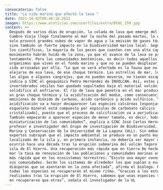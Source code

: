 ```yaml
---
convocatoria: false
title: "La vida marina que afectó la lava "
date: 2021-10-02T00:40:18.201Z
imagen: https://www.ecoticias.com/userfiles/extra/BYAC_159.jpg
content: >+
  Después de varios días de erupción, la colada de lava que emerge del volcán de
  Cumbre Vieja llegó finalmente al mar la noche del pasado martes, lo que no
  solo provocó grandes nubes de vapor de agua y la emisión de gases tóxicos,
  sino también un fuerte impacto en la biodiversidad marina local. Según indican
  los científicos, la mayoría de los peces que cuenten con una alta capacidad de
  movimiento habrán huido de la zona, ya que el avance de la lava se produce
  lentamente. Pero las comunidades bentónicas, es decir todos aquellos
  organismos que viven en el fondo marino y que no se pueden desplazar, habrán
  sido arrasadas por ella. “Lo que se verá afectado es la fauna que no puede
  alejarse de esa lava, de ese choque térmico. Las estrellas de mar, los erizos,
  las algas o algunos cangrejos, que no pueden moverse, no tienen escapatoria”,
  indica a SINC el geoquímico Pedro Hernández de INVOLCAN. Así, estas plantas e
  invertebrados sésiles han quedado sepultados bajo el material volcánico que se
  solidifica al enfriarse. El río de lava que penetra en el mar produce, además,
  un gran choque térmico y la acidificación del medio, como consecuencia de las
  emisiones de dióxido de carbono, ácido carbónico y ácido sulfúrico. “Esta
  acidificación va a hacer desaparecer las especies calcáreas [esponjas cuyo
  esqueleto mineral está compuesto por espículas de carbonato cálcico
  cristalizado], puesto que el proceso de calcificación va a perjudicarlas.
  También empezarán a aparecer especies de menor tamaño, es decir, habrá una
  miniaturización de las comunidades”, explica a SINC José Carlos Hernández,
  profesor e investigador del Grupo de investigación de Biodiversidad, Ecología
  Marina y Conservación de la Universidad de La Laguna (ULL). Sin embargo, los
  expertos subrayan que el impacto ambiental se produce en un punto muy
  localizado de la isla y, en primera instancia, no debería ser mayor que el que
  ocurrió hace una década tras la erupción submarina del volcán Tagoro en la
  isla de El Hierro. Una recuperación más rápida que en tierra De hecho, en el
  mar la tasa de renovación de las poblaciones y comunidades marinas es mucho
  más rápida que en los ecosistemas terrestres: “Existe una mayor conexión entre
  sus comunidades. Serán los sistemas de alrededor los que suplan a esas
  diásporas que se asentarán en la zona afectada”, afirma el biólogo. Pero no
  todas las especies se recuperarán al mismo ritmo. “Gracias a los estudios
  realizados tras la erupción de El Hierro, sabemos que unas especies tardan más
  en recuperarse que otras”, señala el investigador de la UL
---
```

